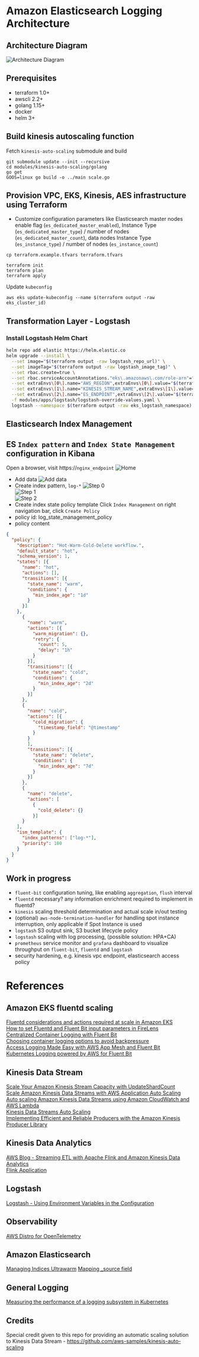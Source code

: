 # Amazon Elasticsearch Logging Architecture

## Architecture Diagram
![Architecture Diagram](misc/architecture.png)

## Prerequisites
* terraform 1.0+
* awscli 2.2+
* golang 1.15+
* docker
* helm 3+

## Build kinesis autoscaling function
Fetch `kinesis-auto-scaling` submodule and build
```shell
git submodule update --init --recursive
cd modules/kinesis-auto-scaling/golang
go get
GOOS=linux go build -o ../main scale.go
```

## Provision VPC, EKS, Kinesis, AES infrastructure using Terraform
* Customize configuration parameters like Elasticsearch master nodes enable flag (`es_dedicated_master_enabled`), Instance Type (`es_dedicated_master_type`) / number of nodes (`es_dedicated_master_count`), data nodes Instance Type (`es_instance_type`) / number of nodes (`es_instance_count`)
```shell
cp terraform.example.tfvars terraform.tfvars
```

```shell
terraform init
terraform plan
terraform apply
```

Update `kubeconfig`
```shell
aws eks update-kubeconfig --name $(terraform output -raw eks_cluster_id)
```

## Transformation Layer - Logstash
### Install Logstash Helm Chart
```sh
helm repo add elastic https://helm.elastic.co
helm upgrade --install \
  --set image="$(terraform output -raw logstash_repo_url)" \
  --set imageTag="$(terraform output -raw logstash_image_tag)" \
  --set rbac.create=true \
  --set rbac.serviceAccountAnnotations."eks\.amazonaws\.com/role-arn"="$(terraform output -raw logstash_iam_role_arn)" \
  --set extraEnvs\[0\].name="AWS_REGION",extraEnvs\[0\].value="$(terraform output -raw region)" \
  --set extraEnvs\[1\].name="KINESIS_STREAM_NAME",extraEnvs\[1\].value="$(terraform output -raw kinesis_stream_name)" \
  --set extraEnvs\[2\].name="ES_ENDPOINT",extraEnvs\[2\].value="$(terraform output -raw es_domain_endpoint)" \
  -f modules/apps/logstash/logstash-override-values.yaml \
  logstash --namespace $(terraform output -raw eks_logstash_namespace) elastic/logstash
```

## Elasticsearch Index Management
## ES `Index pattern` and `Index State Management` configuration in Kibana
Open a browser, visit https://`nginx_endpoint`
![Home](misc/kibana-home.png)
* Add data
  ![Add data](misc/kibana-add-data.png)
* Create index pattern, `log-*`
  ![Step 0](misc/kibana-create-index-pattern-0.png)  
  ![Step 1](misc/kibana-create-index-pattern-1.png)  
  ![Step 2](misc/kibana-create-index-pattern-2.png)
* Create index state policy template
Click `Index Management` on right navigation bar, click `Create Policy`
* policy id: log_state_management_policy
* policy content
```json
{
  "policy": {
    "description": "Hot-Warm-Cold-Delete workflow.",
    "default_state": "hot",
    "schema_version": 1,
    "states": [{
      "name": "hot",
      "actions": [],
      "transitions": [{
        "state_name": "warm",
        "conditions": {
          "min_index_age": "1d"
        }
      }]
    },
      {
        "name": "warm",
        "actions": [{
          "warm_migration": {},
          "retry": {
            "count": 5,
            "delay": "1h"
          }
        }],
        "transitions": [{
          "state_name": "cold",
          "conditions": {
            "min_index_age": "2d"
          }
        }]
      },
      {
        "name": "cold",
        "actions": [{
          "cold_migration": {
            "timestamp_field": "@timestamp"
          }
        }
        ],
        "transitions": [{
          "state_name": "delete",
          "conditions": {
            "min_index_age": "7d"
          }
        }]
      },
      {
        "name": "delete",
        "actions": [
          {
            "cold_delete": {}
          }]
      }
    ],
    "ism_template": {
      "index_patterns": ["log-*"],
      "priority": 100
    }
  }
}
```

## Work in progress
* `fluent-bit` configuration tuning, like enabling `aggregation`, `flush` interval
* `fluentd` necessary? any information enrichment required to implement in fluentd?
* `kinesis` scaling threshold determination and actual scale in/out testing
* (optional) `aws-node-termination-handler` for handling spot instance interruption, only applicable if Spot Instance is used
* `logstash` S3 output sink, S3 bucket lifecycle policy
* `logstash` scaling with log processing, (possible solution: HPA+CA)
* `prometheus` service monitor and `grafana` dashboard to visualize throughput on `fluent-bit`, `fluentd` and `logstash`
* security hardening, e.g. kinesis vpc endpoint, elasticsearch access policy

# References
## Amazon EKS fluentd scaling
[Fluentd considerations and actions required at scale in Amazon EKS](https://aws.amazon.com/blogs/containers/fluentd-considerations-and-actions-required-at-scale-in-amazon-eks/)  
[How to set Fluentd and Fluent Bit input parameters in FireLens](https://aws.amazon.com/blogs/containers/how-to-set-fluentd-and-fluent-bit-input-parameters-in-firelens/)  
[Centralized Container Logging with Fluent Bit](https://aws.amazon.com/blogs/opensource/centralized-container-logging-fluent-bit/)  
[Choosing container logging options to avoid backpressure](https://aws.amazon.com/blogs/containers/choosing-container-logging-options-to-avoid-backpressure/)  
[Access Logging Made Easy with AWS App Mesh and Fluent Bit](https://aws.amazon.com/blogs/containers/access-logging-made-easy-with-aws-app-mesh-and-fluent-bit/)  
[Kubernetes Logging powered by AWS for Fluent Bit](https://aws.amazon.com/blogs/containers/kubernetes-logging-powered-by-aws-for-fluent-bit/)  

## Kinesis Data Stream
[Scale Your Amazon Kinesis Stream Capacity with UpdateShardCount](https://aws.amazon.com/blogs/big-data/scale-your-amazon-kinesis-stream-capacity-with-updateshardcount/)  
[Scale Amazon Kinesis Data Streams with AWS Application Auto Scaling](https://aws.amazon.com/blogs/big-data/scaling-amazon-kinesis-data-streams-with-aws-application-auto-scaling/)  
[Auto scaling Amazon Kinesis Data Streams using Amazon CloudWatch and AWS Lambda](https://aws.amazon.com/blogs/big-data/auto-scaling-amazon-kinesis-data-streams-using-amazon-cloudwatch-and-aws-lambda/)  
[Kinesis Data Streams Auto Scaling](https://github.com/aws-samples/kinesis-auto-scaling)  
[Implementing Efficient and Reliable Producers with the Amazon Kinesis Producer Library](https://aws.amazon.com/blogs/big-data/implementing-efficient-and-reliable-producers-with-the-amazon-kinesis-producer-library/)  

## Kinesis Data Analytics
[AWS Blog - Streaming ETL with Apache Flink and Amazon Kinesis Data Analytics](https://aws.amazon.com/blogs/big-data/streaming-etl-with-apache-flink-and-amazon-kinesis-data-analytics/)  
[Flink Application](https://github.com/aws-samples/amazon-kinesis-analytics-streaming-etl)  

## Logstash
[Logstash - Using Environment Variables in the Configuration](https://www.elastic.co/guide/en/logstash/current/environment-variables.html)  

## Observability
[AWS Distro for OpenTelemetry](https://aws-otel.github.io/docs/introduction)  

## Amazon Elasticsearch
[Managing Indices Ultrawarm](https://docs.aws.amazon.com/elasticsearch-service/latest/developerguide/ultrawarm.html)
[Mapping _source field](https://www.elastic.co/guide/en/elasticsearch/reference/current/mapping-source-field.html)  

## General Logging
[Measuring the performance of a logging subsystem in Kubernetes](https://banzaicloud.com/blog/logging-operator-monitoring/)

## Credits
Special credit given to this repo for providing an automatic scaling solution to Kinesis Data Stream - https://github.com/aws-samples/kinesis-auto-scaling